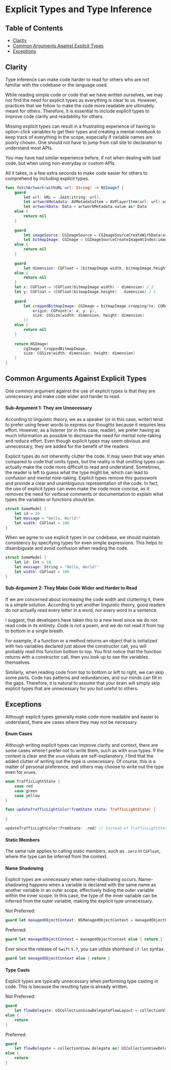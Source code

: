 # Explicit Types and Type Inference

## Table of Contents

- [Clarity](#clarity)
- [Common Arguments Against Explicit Types](#common-arguments-against-explicit-types)
- [Exceptions](#exceptions)

## Clarity

Type inference can make code harder to read for others who are not familiar with the codebase or the language used.

While reading simple code or code that we have written ourselves, we may not find the need for explicit types as everything is clear to us. However, practices that we follow to make the code more readable are ultimately meant for others. Therefore, it is essential to include explicit types to improve code clarity and readability for others.

Missing explicit types can result in a frustrating experience of having to option-click variables to get their types and creating a mental notebook to keep track of everything in the scope, especially if variable names are poorly chosen. One should not have to jump from call site to declaration to understand most APIs.

You may have had similar experience before, if not when dealing with bad code, but when using non-everyday or custom APIs.

All it takes, is a few extra seconds to make code easier for others to comprehend by including explicit types.

```swift
func fetchArtwork(withURL url: String) -> NSImage? {
    guard
        let url: URL = .init(string: url),
        let artworkMetadata: AVMetadataItem = AVPlayerItem(url: url).asset.metadata.first(where: { $0.key as? String == "APIC" }),
        let artworkData: Data = artworkMetadata.value as? Data
    else {
        return nil
    }
    
    guard
        let imageSource: CGImageSource = CGImageSourceCreateWithData(artworkData as CFData, nil),
        let bitmapImage: CGImage = CGImageSourceCreateImageAtIndex(imageSource, 0, nil)
    else {
        return nil
    }
    
    guard
        let dimension: CGFloat = [bitmapImage.width, bitmapImage.height].min().map({ CGFloat($0) })
    else {
        return nil
    }
    let x: CGFloat = (CGFloat(bitmapImage.width) - dimension) / 2
    let y: CGFloat = (CGFloat(bitmapImage.height) - dimension) / 2
    
    guard
        let croppedBitmapImage: CGImage = bitmapImage.cropping(to: CGRect(
            origin: CGPoint(x: x, y: y),
            size: CGSize(width: dimension, height: dimension)
        ))
    else {
        return nil
    }
    
    return NSImage(
        cgImage: croppedBitmapImage,
        size: CGSize(width: dimension, height: dimension)
    )
}
```

## Common Arguments Against Explicit Types

One common argument against the use of explicit types is that they are unnecessary and make code wider and harder to read.

#### Sub-Argument 1: They are Unnecessary

According to linguistic theory, we as a speaker (or in this case, writer) tend to prefer using fewer words to express our thoughts because it requires less effort. However, as a listener (or in this case, reader), we prefer having as much information as possible to decrease the need for mental note-taking and reduce effort. Even though explicit types may seem obvious and unnecessary, they are added for the benefit of the readers.

Explicit types do not inherently clutter the code. It may seem that way when compared to code that omits types, but the reality is that omitting types can actually make the code more difficult to read and understand. Sometimes, the reader is left to guess what the type might be, which can lead to confusion and mental note-taking. Explicit types remove this guesswork and provide a clear and unambiguous representation of the code. In fact, the use of explicit types can even make the code more concise, as it removes the need for verbose comments or documentation to explain what types the variables or functions should be.

```swift
struct SomeModel {
    let id = 10
    let message = "Hello, World!"
    let width: CGFloat = 100
}
```

When we agree to use explicit types in our codebase, we should maintain consistency by specifying types for even simple expressions. This helps to disambiguate and avoid confusion when reading the code.

```swift
struct SomeModel {
    let id: Int = 10
    let message: String = "Hello, World!"
    let width: CGFloat = 100
}
```

#### Sub-Argument 2: They Make Code Wider and Harder to Read

If we are concerned about increasing the code width and cluttering it, there is a simple solution. According to yet another linguistic theory, good readers do not actually read every letter in a word, nor every word in a sentence.

I suggest, that developers have taken this to a new level since we do not read code in its entirety. Code is not a poem, and we do not read it from top to bottom in a single breath. 

For example, if a function or a method returns an object that is initialized with two variables declared just above the constructor call, you will probably read this function bottom to top. You first notice that the function returns with a constructor call, then you look up to see the variables themselves. 

Similarly, when reading code from top to bottom or left to right, we can skip some parts. Code has patterns and redundancies, and our minds can fill in the gaps. Therefore, it is natural to assume that your brain will simply skip explicit types that are unnecessary for you but useful to others.

## Exceptions

Although explicit types generally make code more readable and easier to understand, there are cases where they may not be necessary.

#### Enum Cases

Although writing explicit types can improve clarity and context, there are some cases where I prefer not to write them, such as with `enum` types. If the context is clear and the `enum` values are self-explanatory, I find that the added clutter of writing out the type is unnecessary. Of course, this is a matter of personal preference, and others may choose to write out the type even for `enum`s.

```swift
enum TrafficLightState {
    case red
    case green
    case yellow
}

func updateTrafficLightColor(fromState state: TrafficLightState) {
    ...
}

updateTrafficLightColor(fromState: .red) // Instead of TrafficLightState.red
```

#### Static Members

The same rule applies to calling static members, such as `.zero` in `CGFloat`, where the type can be inferred from the context.

#### Name Shadowing

Explicit types are unnecessary when name-shadowing occurs. Name-shadowing happens when a variable is declared with the same name as another variable in an outer scope, effectively hiding the outer variable within the inner scope. In this case, the type of the inner variable can be inferred from the outer variable, making the explicit type unnecessary.

Not Preferred:

```swift
guard let managedObjectContext: NSManagedObjectContext = managedObjectContext else { return }
```

Preferred:

```swift
guard let managedObjectContext = managedObjectContext else { return }
```

Ever since the release of `Swift` `5.7`, you can utilize shorthand `if-let` syntax.

```swift
guard let managedObjectContext else { return }
```

#### Type Casts

Explicit types are typically unnecessary when performing type casting in code. This is because the resulting type is already written.

Not Preferred:

```swift
guard
    let flowDelegate: UICollectionViewDelegateFlowLayout = collectionView.delegate as? UICollectionViewDelegateFlowLayout 
else {
    return 
}
```

Preferred:

```swift
guard
    let flowDelegate = collectionView.delegate as? UICollectionViewDelegateFlowLayout 
else {
    return 
}
```
